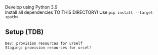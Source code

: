 Develop using Python 3.9  
Install all dependencies TO THIS DIRECTORY! Use `pip install --target <path>`

## Setup (TDB)
    Dev: provision resources for urself
    Staging: provision resources for urself